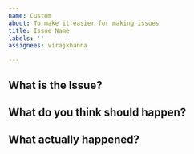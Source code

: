 ```yaml
---
name: Custom
about: To make it easier for making issues
title: Issue Name
labels: ''
assignees: virajkhanna

---
```


## What is the Issue?

## What do you think should happen?

## What actually happened?
